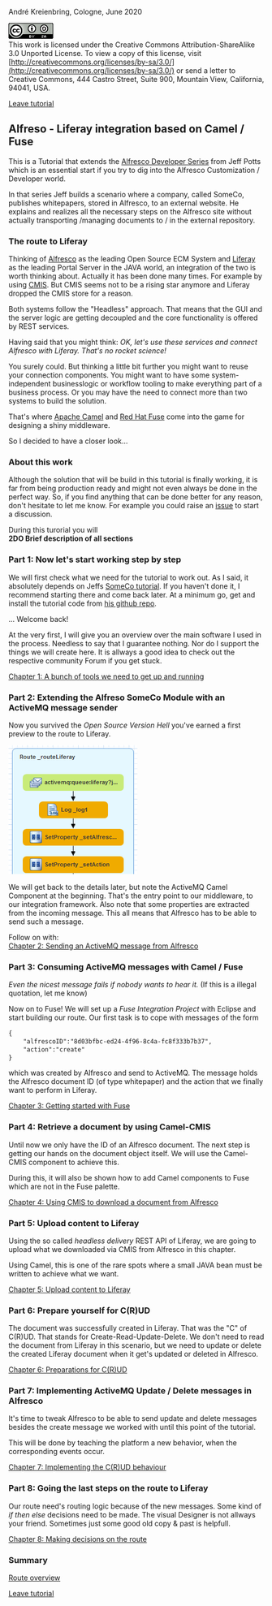 André Kreienbring, Cologne, June 2020

![License](img/cc-by-sa-88x31.png)<br>
This work is licensed under the Creative Commons Attribution-ShareAlike 3.0 Unported License. To view a copy of this license, visit [http://creativecommons.org/licenses/by-sa/3.0/](http://creativecommons.org/licenses/by-sa/3.0/) or send a letter to Creative Commons, 444 Castro Street, Suite 900, Mountain View, California, 94041, USA.

[Leave tutorial](../index.md)

## Alfreso - Liferay integration based on Camel / Fuse
This is a Tutorial that extends the [Alfresco Developer Series](https://ecmarchitect.com/alfresco-developer-series) from Jeff Potts which is an essential start if you try to dig into the Alfresco Customization / Developer world.

In that series Jeff builds a scenario where a company, called SomeCo, publishes whitepapers, stored in Alfresco, to an external website. He explains and realizes all the necessary steps on the Alfresco site without actually transporting /managing documents to / in the external repository.

### The route to Liferay
Thinking of [Alfresco](https://en.wikipedia.org/wiki/Alfresco_Software) as the leading Open Source ECM System and [Liferay](https://en.wikipedia.org/wiki/Liferay) as the leading Portal Server in the JAVA world, an integration of the two is worth thinking about. Actually it has been done many times. For example by using [CMIS](https://en.wikipedia.org/wiki/Content_Management_Interoperability_Services). But CMIS seems not to be a rising star anymore and Liferay dropped the CMIS store for a reason.

Both systems follow the "Headless" approach. That means that the GUI and the server logic are getting decoupled and the core functionality is offered by REST services.

Having said that you might think: *OK, let's use these services and connect Alfresco with Liferay. That's no rocket science!*

You surely could. But thinking a little bit further you might want to reuse your connection components. You might want to have some system-independent businesslogic or workflow tooling to make everything part of a business process. Or you may have the need to connect more than two systems to build the solution.

That's where [Apache Camel](https://en.wikipedia.org/wiki/Apache_Camel) and [Red Hat Fuse](https://en.wikipedia.org/wiki/Fuse_ESB) come into the game for designing a shiny middleware.

So I decided to have a closer look...

### About this work
Although the solution that will be build in this tutorial is finally working, it is far from being production ready and might not even always be done in the perfect way. So, if you find anything that can be done better for any reason, don't hesitate to let me know. For example you could raise an [issue](https://github.com/akreienbring/akreienbring.github.io/issues) to start a discussion.

During this turorial you will<br> 
**2DO Brief description of all sections**

### Part 1: Now let's start working step by step
We will first check what we need for the tutorial to work out. As I said, it absolutely depends on Jeffs [SomeCo tutorial](https://ecmarchitect.com/alfresco-developer-series). If you haven't done it, I recommend starting there and come back later. 
At a minimum go, get and install the tutorial code from [his github repo](https://github.com/jpotts/alfresco-developer-series).

... Welcome back! 

At the very first, I will give you an overview over the main software I used in the process. Needless to say that I guarantee nothing. Nor do I support the things we will create here. It is allways a good idea to check out the respective community Forum if you get stuck.

[Chapter 1: A bunch of tools we need to get up and running](softwarestack.md)

### Part 2: Extending the Alfreso SomeCo Module with an ActiveMQ message sender
Now you survived the *Open Source Version Hell* you've earned a first preview to the route to Liferay.

![The Start of the route](img/start_of_route.png)

We will get back to the details later, but note the ActiveMQ Camel Component at the beginning. That's the entry point to our middleware, to our integration framework. Also note that some properties are extracted from the incoming message. 
This all means that Alfresco has to be able to send such a message.

Follow on with:<br>
[Chapter 2: Sending an ActiveMQ message from Alfresco](messagesending.md)

### Part 3: Consuming ActiveMQ messages with Camel / Fuse
*Even the nicest message fails if nobody wants to hear it.* (If this is a illegal quotation, let me know)

Now on to Fuse! We will set up a *Fuse Integration Project* with Eclipse and start building our route. Our first task is to cope with messages of the form
```
{
	"alfrescoID":"8d03bfbc-ed24-4f96-8c4a-fc8f333b7b37",
	"action":"create"
}
```
which was created by Alfresco and send to ActiveMQ. The message holds the Alfresco document ID (of type whitepaper) and the action that we finally want to perform in Liferay.

[Chapter 3: Getting started with Fuse](getting_started_fuse.md)

### Part 4: Retrieve a document by using Camel-CMIS
Until now we only have the ID of an Alfresco document. The next step is getting our hands on the document object itself. We will use the Camel-CMIS component to achieve this.

During this, it will also be shown how to add Camel components to Fuse which are not in the Fuse palette.

[Chapter 4: Using CMIS to download a document from Alfresco](using_cmis_download.md)

### Part 5: Upload content to Liferay
Using the so called *headless delivery* REST API of Liferay, we are going to upload what we downloaded via CMIS from Alfresco in this chapter.

Using Camel, this is one of the rare spots where a small JAVA bean must be written to achieve what we want.

[Chapter 5: Upload content to Liferay](upload_content_liferay.md)

### Part 6: Prepare yourself for C(R)UD
The document was successfully created in Liferay. That was the "C" of C(R)UD.
That stands for Create-Read-Update-Delete. We don't need to read the document from Liferay in this scenario, but we need to update or delete the created Liferay document when it get's updated or deleted in Alfresco. 

[Chapter 6: Preparations for C(R)UD](prepare_crud.md)

### Part 7: Implementing ActiveMQ Update / Delete messages in Alfresco 
It's time to tweak Alfresco to be able to send update and delete messages besides the create message we worked with until this point of the tutorial.

This will be done by teaching the platform a new behavior, when the corresponding events occur.

[Chapter 7: Implementing the C(R)UD behaviour](implement_crud.md)

### Part 8: Going the last steps on the route to Liferay
Our route need's routing logic because of the new messages. Some kind of *if then else* decisions need to be made. The visual Designer is not allways your friend. Sometimes just some good old copy & past is helpfull.

[Chapter 8: Making decisions on the route ](making_decisions.md)

### Summary

[Route overview](route_overview.md)

[Leave tutorial](../index.md)
